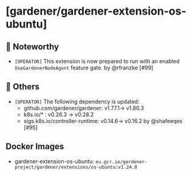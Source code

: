 # [gardener/gardener-extension-os-ubuntu]

## 📰 Noteworthy

- `[OPERATOR]` This extension is now prepared to run with an enabled `UseGardenerNodeAgent` feature gate. by @rfranzke [#99]
## 🏃 Others

- `[OPERATOR]` The following dependency is updated:  
  - github.com/gardener/gardener: v1.77.1-> v1.80.3  
  - k8s.io/* : v0.26.3 -> v0.28.2  
  - sigs.k8s.io/controller-runtime: v0.14.6-> v0.16.2 by @shafeeqes [#95]

## Docker Images
- gardener-extension-os-ubuntu: `eu.gcr.io/gardener-project/gardener/extensions/os-ubuntu:v1.24.0`
